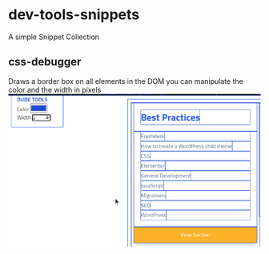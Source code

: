 # dev-tools-snippets

A simple Snippet Collection

## css-debugger

Draws a border box on all elements in the DOM you can manipulate the color and the width in pixels
![CSS Debugger Example](/img/css-debugger.png "CSS Debugger")
